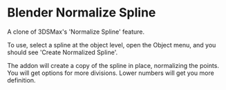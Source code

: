 # Blender Normalize Spline
 A clone of 3DSMax's 'Normalize Spline' feature.

To use, select a spline at the object level, open the Object menu, and you should see 'Create Normalized Spline'.

The addon will create a copy of the spline in place, normalizing the points. You will get options for more divisions.
Lower numbers will get you more definition.

